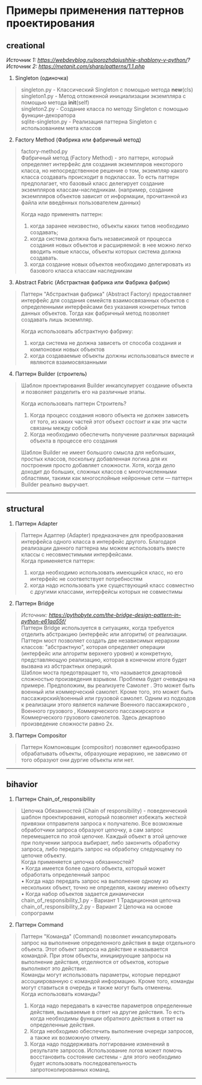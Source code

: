 # Примеры применения паттернов проектирования

## creational

*Источник 1: https://webdevblog.ru/porozhdajushhie-shablony-v-python/?*
*Источник 2: https://metanit.com/sharp/patterns/1.1.php*

1) Singleton (одиночка)
> singleton.py - Классический Singleton с помощью метода __new__(cls)  
> singleton1.py - Метод отложенной инициализации экземпляра с помощью метода __init__(self)  
> singleton2.py - Создание класса по методу Singleton с помощью функции-декоратора  
> sqlite-singleton.py - Реализация паттерна Singleton с использованием мета классов  

2) Factory Method (Фабрика или фабричный метод)
> factory-method.py  
> Фабричный метод (Factory Method) - это паттерн, который определяет интерфейс для создания экземпляров некоторого класса, но непосредственное решение о том, экземпляр какого класса создавать происходит в подклассах. То есть паттерн предполагает, что базовый класс делегирует создание экземпляров классам-наследникам. (например, создание экземпляров объектов зависит от информации, прочитанной из файла или введённых пользователем данных)   
> 
> Когда надо применять паттерн:  
> 
> 1) когда заранее неизвестно, объекты каких типов необходимо создавать;
> 2) когда система должна быть независимой от процесса создания новых объектов и расширяемой: 
> в нее можно легко вводить новые классы, объекты которых система должна создавать.
> 3) когда создание новых объектов необходимо делегировать из базового класса классам наследникам

3) Abstract Fabric (Абстрактная фабрика или Фабрика фабрик)
> Паттерн "Абстрактная фабрика" (Abstract Factory) предоставляет интерфейс для создания семейств взаимосвязанных объектов с определенными интерфейсами без указания конкретных типов данных объектов. Тогда как фабричный метод позволяет создавать лишь экземпляр.  
>
>    Когда использовать абстрактную фабрику:  
>
>    1) когда система не должна зависеть от способа создания и компоновки новых объектов  
>    2) когда создаваемые объекты должны использоваться вместе и являются взаимосвязанными  

4) Паттерн Builder (строитель)
> Шаблон проектирования Builder инкапсулирует создание объекта и позволяет разделить его на различные этапы.  
> 
> Когда использовать паттерн Строитель?  
> 
> 1) Когда процесс создания нового объекта не должен зависеть от того, из каких частей этот объект состоит и как эти части связаны между собой  
> 2) Когда необходимо обеспечить получение различных вариаций объекта в процессе его создания  
> 
> Шаблон Builder не имеет большого смысла для небольших, простых классов, поскольку добавленная логика для их построения просто добавляет сложности.
> Хотя, когда дело доходит до больших, сложных классов с многочисленными областями, такими как многослойные нейронные сети — паттерн Builder реально выручает.

---

## structural
1) Паттерн Adapter
> Паттерн Адаптер (Adapter) предназначен для преобразования интерфейса одного класса в интерфейс другого. Благодаря реализации данного паттерна мы можем использовать вместе классы с несовместимыми интерфейсами.  
> Когда применяется паттерн:  
> 1) когда необходимо использовать имеющийся класс, но его интерфейс не соответствует потребностям  
> 2) когда надо использовать уже существующий класс совместно с другими классами, интерфейсы которых не совместимы

2) Паттерн Bridge
> *Источник: https://pythobyte.com/the-bridge-design-pattern-in-python-e61aa55f/*  
> Паттерн Bridge используется в ситуациях, когда требуется отделить абстракцию (интерфейс или алгоритм) от реализации. Паттерн мост позволяет создать две независимых иерархии классов: "абстрактную", которая определяет операции (интерфейс или алгоритм верхнего уровня) и конкретную, представляющую реализацию, которая в конечном итоге будет вызвана из абстрактных операций.  
> Шаблон моста предотвращает то, что называется декартовой сложностью произведения взрывом. Проблема будет очевидна на примере. Предположим, вы реализуете Самолет . Это может быть военный или коммерческий самолет. Кроме того, это может быть пассажирский/военный или грузовой самолет. Одним из подходов к реализации этого является наличие Военного пассажирского , Военного грузового , Коммерческого пассажирского и Коммерческого грузового самолетов. Здесь декартово произведение сложности равно 2x.  

3) Паттерн Compositor
> Паттерн Компоновщик (compositor) позволяет единообразно обрабатывать объекты, образующие иерархию, не зависимо от того образуют они дургие объекты или нет.

---

## bihavior
1) Паттерн Chain_of_responsibility
> Цепочка Обязанностей (Chain of responsibility) - поведенческий шаблон проектирования, который позволяет избежать жесткой привязки отправителя запроса к получателю. Все возможные обработчики запроса образуют цепочку, а сам запрос перемещается по этой цепочке. Каждый объект в этой цепочке при получении запроса выбирает, либо закончить обработку запроса, либо передать запрос на обработку следующему по цепочке объекту.  
    Когда применяется цепочка обязанностей?  
    •	Когда имеется более одного объекта, который может обработать определенный запрос  
    •	Когда надо передать запрос на выполнение одному из нескольких объект, точно не определяя, какому именно объекту  
    •	Когда набор объектов задается динамически  
> chain_of_responsibility_1.py - Вариант 1 Традиционная цепочка  
> chain_of_responsibility_2.py - Вариант 2 Цепочка на основе сопрограмм  

2) Паттерн Command
> Паттерн "Команда" (Command) позволяет инкапсулировать запрос на выполнение определенного действия в виде отдельного объекта. Этот объект запроса на действие и называется командой. При этом объекты, инициирующие запросы на выполнение действия, отделяются от объектов, которые выполняют это действие.  
> Команды могут использовать параметры, которые передают ассоциированную с командой информацию. Кроме того, команды могут ставиться в очередь и также могут быть отменены.  
> Когда использовать команды?  
> 1) Когда надо передавать в качестве параметров определенные действия, вызываемые в ответ на другие действия. То есть когда необходимы функции обратного действия в ответ на определенные действия.  
> 2) Когда необходимо обеспечить выполнение очереди запросов, а также их возможную отмену.  
> 3) Когда надо поддерживать логгирование изменений в результате запросов. Использование логов может помочь восстановить состояние системы - для этого необходимо будет использовать последовательность запротоколированных команд.
---

